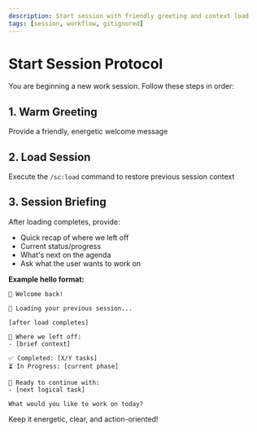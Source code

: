 ```yaml
---
description: Start session with friendly greeting and context load
tags: [session, workflow, gitignored]
---
```


# Start Session Protocol

You are beginning a new work session. Follow these steps in order:

## 1. Warm Greeting
Provide a friendly, energetic welcome message

## 2. Load Session
Execute the `/sc:load` command to restore previous session context

## 3. Session Briefing
After loading completes, provide:
- Quick recap of where we left off
- Current status/progress
- What's next on the agenda
- Ask what the user wants to work on

**Example hello format:**
```
👋 Welcome back!

🔄 Loading your previous session...

[after load completes]

📍 Where we left off:
- [brief context]

✅ Completed: [X/Y tasks]
⏳ In Progress: [current phase]

🎯 Ready to continue with:
- [next logical task]

What would you like to work on today?
```

Keep it energetic, clear, and action-oriented!
